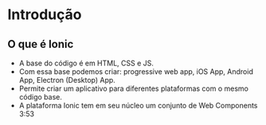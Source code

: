 # Introdução

## O que é Ionic

- A base do código é em HTML, CSS e JS.
- Com essa base podemos criar: progressive web app, iOS App, Android App, Electron (Desktop) App.
- Permite criar um aplicativo para diferentes plataformas com o mesmo código base.
- A plataforma Ionic tem em seu núcleo um conjunto de Web Components
3:53
